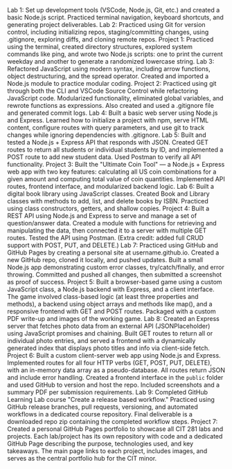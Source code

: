 Lab 1: Set up development tools (VSCode, Node.js, Git, etc.) and created a basic Node.js script. Practiced terminal navigation, keyboard shortcuts, and generating project deliverables.
Lab 2: Practiced using Git for version control, including initializing repos, staging/committing changes, using .gitignore, exploring diffs, and cloning remote repos.
Project 1: Practiced using the terminal, created directory structures, explored system commands like ping, and wrote two Node.js scripts: one to print the current weekday and another to generate a randomized lowercase string.
Lab 3: Refactored JavaScript using modern syntax, including arrow functions, object destructuring, and the spread operator. Created and imported a Node.js module to practice modular coding.
Project 2: Practiced using git through both the CLI and VSCode Source Control while refactoring JavaScript code. Modularized functionality, eliminated global variables, and rewrote functions as expressions. Also created and used a .gitignore file and generated commit logs.
Lab 4: Built a basic web server using Node.js and Express. Learned how to initialize a project with npm, serve HTML content, configure routes with query parameters, and use git to track changes while ignoring dependencies with .gitignore.
Lab 5: Built and tested a Node.js + Express API that responds with JSON. Created GET routes to return all students or individual students by ID, and implemented a POST route to add new student data. Used Postman to verify all API functionality.
Project 3: Built the "Ultimate Coin Tool" — a Node.js + Express web app with two key features: calculating all US coin combinations for a given amount and computing total value of coin quantities. Implemented API routes, frontend interface, and modularized backend logic.
Lab 6: Built a digital book library using JavaScript classes. Created Book and Library classes with methods to add, list, and delete books by ISBN. Practiced using class constructors, getters, and shallow copies.
Project 4: Built a REST API using Node.js and Express to serve and manage a set of question/answer data. Created a module with functions for retrieving and manipulating the data, then connected it to a server with multiple GET routes. Tested the API using Postman. (Extra credit: added full CRUD support with POST, PUT, and DELETE.)
Lab 7: Practiced using GitHub and GitHub Pages by creating a personal site at username.github.io. Created a new GitHub repo, cloned it locally, and pushed updates. Built a small Node.js app demonstrating custom error classes, try/catch/finally, and error throwing. Committed and pushed all changes, then submitted a screenshot as proof of success.
Project 5: Built a browser-based game using a custom JavaScript class, a Node.js backend with Express, and a client interface. The game involved class-based logic (at least three properties and methods), a backend using object arrays and methods like map(), and a responsive frontend with GET and POST routes. Packaged with a custom PDF write-up and images of the working game.
Lab 8: Created an Express server that fetches photo data from an external API (JSONPlaceholder) using JavaScript promises and chaining. Built GET routes to return all or individual photo entries, and served a frontend with a dynamically generated index that displays photo titles and info via client-side fetch.
Project 6: Built a custom client-server web app using Node.js and Express. Implemented routes for all four HTTP verbs (GET, POST, PUT, DELETE), with an in-memory data array as a pseudo-database. All routes return JSON and include error handling. Created a frontend interface in the `public` folder and used GitHub to version and host the repo. Included screenshots and a summary PDF per submission requirements.
Lab 9: Completed GitHub Learning Lab course "Create a release based workflow." Practiced using GitHub release branches, pull requests, versioning, and automated workflows in a dedicated course repository. Final deliverable is a downloaded repo zip containing the completed workflow steps.
Project 7: Created a personal GitHub Pages portfolio to showcase all CIT 281 labs and projects. Each lab/project has its own repository with code and a dedicated GitHub Page describing the purpose, technologies used, and key takeaways. The main page links to each project, includes images, and serves as the central portfolio hub for the CIT minor.
